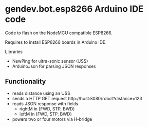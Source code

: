 # gendev.bot.esp8266 Arduino IDE code
Code to flash on the NodeMCU compatible ESP8266.

Requires to install ESP8266 boards in Arduino IDE.

Libraries
* NewPing for ultra-sonic sensor (USS)
* ArduinoJson for parsing JSON responses

## Functionality
* reads distance using an USS
* sends a HTTP GET request http://host:8080/robot?distance=123
* reads JSON response with fields
  * rightM in {FWD, STP, BWD}
  * leftM in {FWD, STP, BWD}
* powers two or four motors via H-bridge

